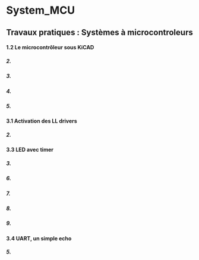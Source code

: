 # System_MCU

## Travaux pratiques : Systèmes à microcontroleurs

#### 1.2 Le microcontrôleur sous KiCAD

##### 2.

##### 3.

##### 4.

##### 5.

#### 3.1 Activation des LL drivers

##### 2.

#### 3.3 LED avec timer

##### 3.

##### 6.

##### 7.

##### 8.

##### 9.

#### 3.4 UART, un simple echo

##### 5.
